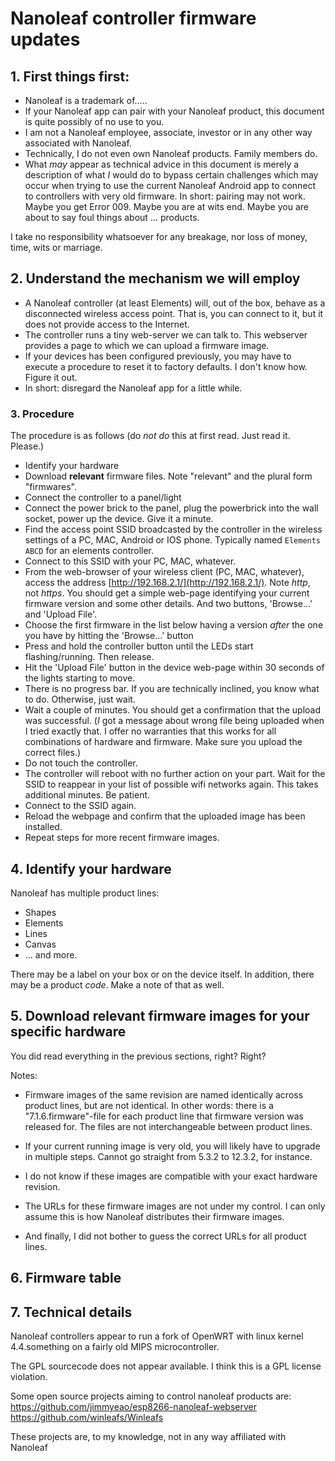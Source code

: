 # Nanoleaf controller firmware updates

## 1. First things first: 
- Nanoleaf is a trademark of.....
- If your Nanoleaf app can pair with your Nanoleaf product, this document is quite possibly of no use to you.
- I am not a Nanoleaf employee, associate, investor or in any other way associated with Nanoleaf. 
- Technically, I do not even own Nanoleaf products. Family members do.
- What *may* appear as technical advice in this document is merely a description of what *I* would do to bypass certain challenges which may occur when trying to use the current Nanoleaf Android app to connect to controllers with very old firmware. In short: pairing may not work. Maybe you get Error 009. Maybe you are at wits end. Maybe you are about to say foul things about ... products.

I take no responsibility whatsoever for any breakage, nor loss of money, time, wits or marriage.


## 2. Understand the mechanism we will employ
- A Nanoleaf controller (at least Elements) will, out of the box, behave as a disconnected wireless access point. That is, you can connect to it, but it does not provide access to the Internet.
- The controller runs a tiny web-server we can talk to. This webserver provides a page to which we can upload a firmware image.
- If your devices has been configured previously, you may have to execute a procedure to reset it to factory defaults. I don't know how. Figure it out.
- In short: disregard the Nanoleaf app for a little while.


### 3. Procedure
The procedure is as follows (do *not* *do* this at first read. Just read it. Please.)
- Identify your hardware
- Download **relevant** firmware files. Note "relevant" and the plural form "firmwares".
- Connect the controller to a panel/light
- Connect the power brick to the panel, plug the powerbrick into the wall socket, power up the device. Give it a minute. 
- Find the access point SSID broadcasted by the controller in the wireless settings of a PC, MAC, Android or IOS phone. Typically named `Elements ABCD` for an elements controller.
- Connect to this SSID with your PC, MAC, whatever.
- From the web-browser of your wireless client (PC, MAC, whatever), access the address [http://192.168.2.1/](http://192.168.2.1/). Note *http*, not *https*. You should get a simple web-page identifying your current firmware version and some other details. And two buttons, 'Browse...' and 'Upload File'.
- Choose the first firmware in the list below having a version *after* the one you have by hitting the 'Browse...' button
- Press and hold the controller button until the LEDs start flashing/running. Then release.
- Hit the 'Upload File' button in the device web-page within 30 seconds of the lights starting to move.
- There is no progress bar. If you are technically inclined, you know what to do. Otherwise, just wait.
- Wait a couple of minutes. You should get a confirmation that the upload was successful. (*I* got a message about wrong file being uploaded when I tried exactly that. I offer no warranties that this works for all combinations of hardware and firmware. Make sure you upload the correct files.)
- Do not touch the controller.
- The controller will reboot with no further action on your part. Wait for the SSID to reappear in your list of possible wifi networks again. This takes additional minutes. Be patient.
- Connect to the SSID again.
- Reload the webpage and confirm that the uploaded image has been installed.
- Repeat steps for more recent firmware images.


## 4. Identify your hardware
Nanoleaf has multiple product lines:
- Shapes
- Elements
- Lines
- Canvas
- ... and more.

There may be a label on your box or on the device itself. In addition, there may be a product *code*. Make a note of that as well.


## 5. Download relevant firmware images for your specific hardware
You did read everything in the previous sections, right? Right?

Notes: 
- Firmware images of the same revision are named identically across product lines, but are not identical.
 In other words: there is a "7.1.6.firmware"-file for each product line that firmware version was released for. The files are not interchangeable between product lines.

- If your current running image is very old, you will likely have to upgrade in multiple steps. Cannot go straight from 5.3.2 to 12.3.2, for instance.

- I do not know if these images are compatible with your exact hardware revision.

- The URLs for these firmware images are not under my control. I can only assume this is how Nanoleaf distributes their firmware images. 

- And finally, I did not bother to guess the correct URLs for all product lines.


## 6. Firmware table


## 7. Technical details
Nanoleaf controllers appear to run a fork of OpenWRT with linux kernel 4.4.something on a fairly old MIPS microcontroller.

The GPL sourcecode does not appear available. I think this is a GPL license violation.

Some open source projects aiming to control nanoleaf products are:
https://github.com/jimmyeao/esp8266-nanoleaf-webserver
https://github.com/winleafs/Winleafs

These projects are, to my knowledge, not in any way affiliated with Nanoleaf
